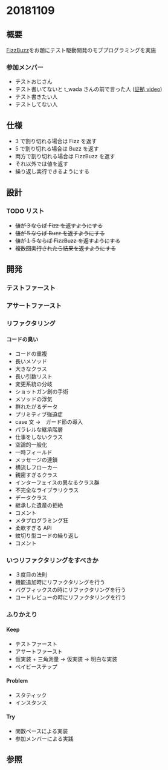 # 20181109

## 概要

[FizzBuzz](http://www.hiroshima-arc.org/re_zero_tdd/fizz_buzz.html)をお題にテスト駆動開発のモブプログラミングを実施

### 参加メンバー

- テストおじさん
- テスト書いてないと t_wada さんの前で言った人 ([証拠 video](https://twitter.com/NeXTSTEP2OSX/status/863387435228475392))
- テスト書きたい人
- テストしてない人

## 仕様

- 3 で割り切れる場合は Fizz を返す
- 5 で割り切れる場合は Buzz を返す
- 両方で割り切れる場合は FizzBuzz を返す
- それ以外では値を返す
- 繰り返し実行できるようにする

## 設計

### TODO リスト

- ~~値が３ならば Fizz を返すようにする~~
- ~~値が５ならば Buzz を返すようにする~~
- ~~値が１５ならば FizzBuzz を返すようにする~~
- ~~複数回実行されたら結果を返すようにする~~

## 開発

### テストファースト

### アサートファースト

### リファクタリング

#### コードの臭い

- コードの重複
- 長いメソッド
- 大きなクラス
- 長い引数リスト
- 変更系統の分岐
- ショットガン創の手術
- メソッドの浮気
- 群れたがるデータ
- プリミティブ強迫症
- case 文 ->　ガード節の導入
- パラレルな継承階層
- 仕事をしないクラス
- 空論的一般化
- 一時フィールド
- メッセージの連鎖
- 横流しフローカー
- 親密すぎるクラス
- インターフェイスの異なるクラス群
- 不完全なライブラリクラス
- データクラス
- 継承した遺産の拒絶
- コメント
- メタプログラミング狂
- 柔軟すぎる API
- 紋切り型コードの繰り返し
- コメント

### いつリファクタリングをすべきか

- ３度目の法則
- 機能追加時にリファクタリングを行う
- バグフィックスの時にリファクタリングを行う
- コードレビューの時にリファクタリングを行う

### ふりかえり

#### Keep

- テストファースト
- アサートファースト
- 仮実装 + 三角測量 -> 仮実装 -> 明白な実装
- ベイビーステップ

#### Problem

- スタティック
- インスタンス

#### Try

- 関数ベースによる実装
- 参加メンバーによる実践

## 参照

